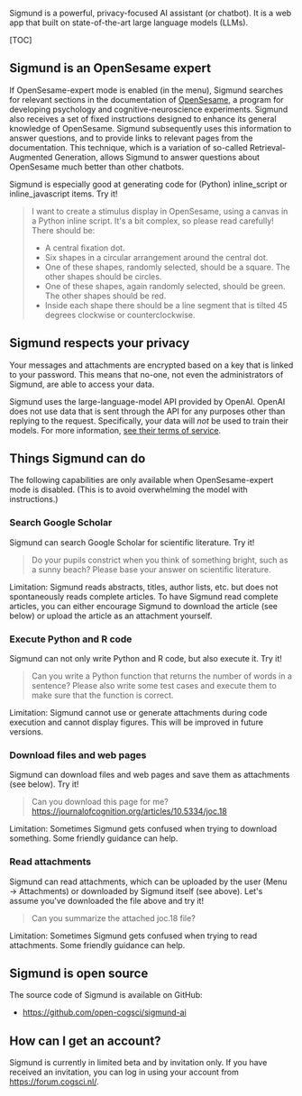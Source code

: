 Sigmund is a powerful, privacy-focused AI assistant (or chatbot). It is a web app that built on state-of-the-art large language models (LLMs).


[TOC]


## Sigmund is an OpenSesame expert

If OpenSesame-expert mode is enabled (in the menu), Sigmund searches for relevant sections in the documentation of [OpenSesame](https://osdoc.cogsci.nl/), a program for developing psychology and cognitive-neuroscience experiments. Sigmund also receives a set of fixed instructions designed to enhance its general knowledge of OpenSesame. Sigmund subsequently uses this information to answer questions, and to provide links to relevant pages from the documentation. This technique, which is a variation of so-called Retrieval-Augmented Generation, allows Sigmund to answer questions about OpenSesame much better than other chatbots.

Sigmund is especially good at generating code for (Python) inline_script or inline_javascript items. Try it!

<blockquote>
I want to create a stimulus display in OpenSesame, using a canvas in a Python inline script. It's a bit complex, so please read carefully! There should be:

- A central fixation dot.
- Six shapes in a circular arrangement around the central dot.
- One of these shapes, randomly selected, should be a square. The other shapes should be circles.
- One of these shapes, again randomly selected, should be green. The other shapes should be red.
- Inside each shape there should be a line segment that is tilted 45 degrees clockwise or counterclockwise.
</blockquote>


## Sigmund respects your privacy

Your messages and attachments are encrypted based on a key that is linked to your password. This means that no-one, not even the administrators of Sigmund, are able to access your data. 

Sigmund uses the large-language-model API provided by OpenAI. OpenAI does not use data that is sent through the API for any purposes other than replying to the request. Specifically, your data will *not* be used to train their models. For more information, [see their terms of service](https://openai.com/enterprise-privacy).


## Things Sigmund can do

The following capabilities are only available when OpenSesame-expert mode is disabled. (This is to avoid overwhelming the model with instructions.)

### Search Google Scholar

Sigmund can search Google Scholar for scientific literature. Try it!

> Do your pupils constrict when you think of something bright, such as a sunny beach? Please base your answer on scientific literature.

Limitation: Sigmund reads abstracts, titles, author lists, etc. but does not spontaneously reads complete articles. To have Sigmund read complete articles, you can either encourage Sigmund to download the article (see below) or upload the article as an attachment yourself.


### Execute Python and R code

Sigmund can not only write Python and R code, but also execute it. Try it!

> Can you write a Python function that returns the number of words in a sentence? Please also write some test cases and execute them to make sure that the function is correct.

Limitation: Sigmund cannot use or generate attachments during code execution and cannot display figures. This will be improved in future versions.


### Download files and web pages

Sigmund can download files and web pages and save them as attachments (see below). Try it!

> Can you download this page for me? https://journalofcognition.org/articles/10.5334/joc.18

Limitation: Sometimes Sigmund gets confused when trying to download something. Some friendly guidance can help.

### Read attachments

Sigmund can read attachments, which can be uploaded by the user (Menu → Attachments) or downloaded by Sigmund itself (see above). Let's assume you've downloaded the file above and try it!

> Can you summarize the attached joc.18 file?

Limitation: Sometimes Sigmund gets confused when trying to read attachments. Some friendly guidance can help.


## Sigmund is open source

The source code of Sigmund is available on GitHub:

- <https://github.com/open-cogsci/sigmund-ai>


## How can I get an account?

Sigmund is currently in limited beta and by invitation only. If you have received an invitation, you can log in using your account from <https://forum.cogsci.nl/>. 
